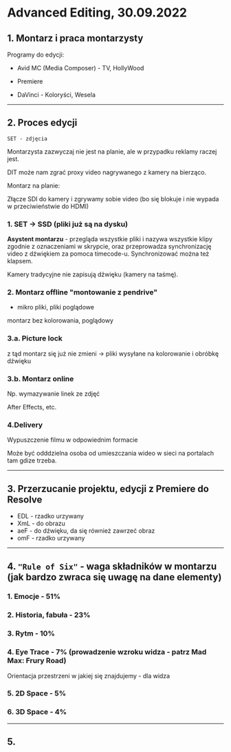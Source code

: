 # Advanced Editing, 30.09.2022

## 1. Montarz i praca montarzysty

Programy do edycji:

* Avid MC (Media Composer) - TV, HollyWood

* Premiere

* DaVinci - Koloryści, Wesela

---

## 2. Proces edycji

    SET - zdjęcia

Montarzysta zazwyczaj nie jest na planie, ale w przypadku reklamy raczej jest.

DIT może nam zgrać proxy video nagrywanego z kamery na bierząco.

Montarz na planie:

Złącze SDI do kamery i zgrywamy sobie video (bo się blokuje i nie wypada w przeciwieństwie do HDMI)

### 1. SET -> SSD (pliki już są na dysku)

**Asystent montarzu** - przegląda wszystkie pliki i nazywa wszystkie klipy zgodnie z oznaczeniami w skrypcie, oraz przeprowadza synchronizację video z dźwiękiem za pomoca timecode-u. Synchronizować można też klapsem.

Kamery tradycyjne nie zapisują dźwięku (kamery na taśmę).

### 2. Montarz offline "montowanie z pendrive"

* mikro pliki, pliki poglądowe

montarz bez kolorowania, poglądowy

### 3.a. Picture lock

z tąd montarz się już nie zmieni -> pliki wysyłane na kolorowanie i obróbkę dźwięku

### 3.b. Montarz online

Np. wymazywanie linek ze zdjęć

After Effects, etc.

### 4.Delivery

Wypuszczenie filmu w odpowiednim formacie

Może być odddzielna osoba od umieszczania wideo w sieci na portalach tam gdize trzeba.

---

## 3. Przerzucanie projektu, edycji z Premiere do Resolve

* EDL - rzadko urzywany
* XmL - do obrazu
* aeF - do dźwięku, da się również zawrzeć obraz
* omF - rzadko urzywany

---

## 4. `"Rule of Six"` - waga składników w montarzu (jak bardzo zwraca się uwagę na dane elementy)

### 1. Emocje - 51%

### 2. Historia, fabuła - 23%

### 3. Rytm - 10%

### 4. Eye Trace - 7% (prowadzenie wzroku widza - patrz Mad Max: Frury Road)

Orientacja przestrzeni w jakiej się znajdujemy - dla widza

### 5. 2D Space - 5%

### 6. 3D Space - 4%

---

## 5.
